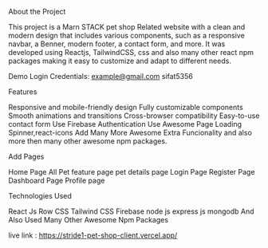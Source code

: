 

About the Project

This project is a Marn STACK pet shop Related website with a clean and modern design that includes various components, such as a responsive navbar, a Benner, modern footer, a contact form, and more. It was developed using Reactjs, TailwindCSS, css and also many other react npm packages making it easy to customize and adapt to different needs.

Demo Login Credentials:
example@gmail.com
sifat5356

Features

Responsive and mobile-friendly design
Fully customizable components
Smooth animations and transitions
Cross-browser compatibility
Easy-to-use contact form
Use Firebase Authentication
Use Awesome Page Loading Spinner,react-icons Add Many More Awesome Extra Funcionality and also more then many other awesome npm packages.

Add Pages

Home Page
All Pet feature page
pet details page
Login Page
Register Page
Dashboard Page
Profile page


Technologies Used

React Js
Row CSS
Tailwind CSS
Firebase
node js
express js
mongodb
And Also Used Many Other Awesome Npm Packages

live link : https://stride1-pet-shop-client.vercel.app/
